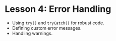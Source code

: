 # Lesson 4: Error Handling

* Using `try()` and `tryCatch()` for robust code.
* Defining custom error messages.
* Handling warnings.
